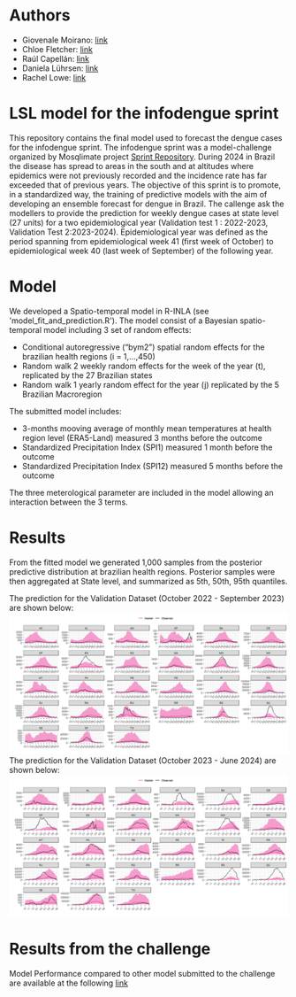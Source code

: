 # Authors
- Giovenale Moirano: [link](https://www.bsc.es/moirano-giovenale)
- Chloe Fletcher: [link](https://www.bsc.es/fletcher-chloe)
- Raúl Capellán: [link](https://www.bsc.es/ca/capellan-fernandez-raul)
- Daniela Lührsen: [link](https://www.bsc.es/es/luhrsen-daniela-sofie)
- Rachel Lowe: [link](https://www.bsc.es/lowe-rachel)


# LSL model for the infodengue sprint
This repository contains the final model used to forecast the dengue cases for the infodengue sprint. The infodengue sprint was a model-challenge organized by Mosqlimate project [Sprint Repository](https://github.com/Mosqlimate-project/sprint-template/tree/main). During 2024 in Brazil the disease has spread to areas in the south and at altitudes where epidemics were not previously recorded and the incidence rate has far exceeded that of previous years. The objective of this sprint is to promote, in a standardized way, the training of predictive models with the aim of developing an ensemble forecast for dengue in Brazil. The callenge ask the modellers to provide the prediction for weekly dengue cases at state level (27 units) for a two epidemiological year (Validation test 1 : 2022-2023, Validation Test 2:2023-2024). Epidemiological year was defined as the period spanning from epidemiological week 41 (first week of October) to epidemiological week 40 (last week of September) of the following year. ​

# Model 
We developed a Spatio-temporal model in R-INLA (see 'model_fit_and_prediction.R'). The model consist of a Bayesian spatio-temporal model including 3 set of random effects:

-  Conditional autoregressive (“bym2”) spatial random effects for the brazilian health regions  (i = 1,…,450)
-  Random walk 2 weekly random effects for the week of the year (t), replicated by the 27 Brazilian states  
-  Random walk 1 yearly random effect for the year (j) replicated by the 5 Brazilian Macroregion

The submitted model includes:

- 3-months mooving average of monthly mean temperatures at health region level​ (ERA5-Land) measured 3 months before the outcome
- Standardized Precipitation Index (SPI1) measured 1 month before the outcome
- Standardized Precipitation Index (SPI12) measured 5 months before the outcome

The three meterological parameter are included in the model allowing an interaction between the 3 terms.

# Results
From the fitted model we generated 1,000 samples from the posterior predictive distribution at brazilian health regions. Posterior samples were then aggregated at State level, and summarized as 5th, 50th, 95th quantiles.

The prediction for the Validation Dataset (October 2022 - September 2023) are shown below:
![Validation Set 1](test1_plot.png)
The prediction for the Validation Dataset (October 2023 - June 2024) are shown below:
![Validation Set 2](test2_plot.png)

# Results from the challenge 
Model Performance compared to other model submitted to the challenge are available at the following [link](https://github.com/Mosqlimate-project/sprint-template/blob/main/scores/scores.md)

